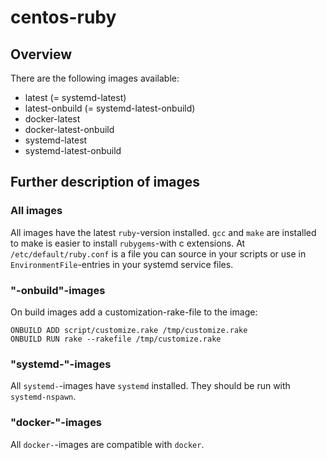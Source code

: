 # centos-ruby

## Overview

There are the following images available:

* latest (= systemd-latest)
* latest-onbuild (= systemd-latest-onbuild)
* docker-latest
* docker-latest-onbuild
* systemd-latest
* systemd-latest-onbuild

## Further description of images

### All images

All images have the latest `ruby`-version installed. `gcc` and `make` are
installed to make is easier to install `rubygems`-with c extensions. At
`/etc/default/ruby.conf` is a file you can source in your scripts or use in
`EnvironmentFile`-entries in your systemd service files.

### "-onbuild"-images

On build images add a customization-rake-file to the image:

```docker
ONBUILD ADD script/customize.rake /tmp/customize.rake
ONBUILD RUN rake --rakefile /tmp/customize.rake
```

### "systemd-"-images

All `systemd-`-images have `systemd` installed. They should be run with
`systemd-nspawn`.

### "docker-"-images

All `docker-`-images are compatible with `docker`.
